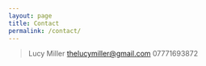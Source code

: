 ```yaml
---
layout: page
title: Contact
permalink: /contact/
---
```


> Lucy Miller
> thelucymiller@gmail.com
> 07771693872
